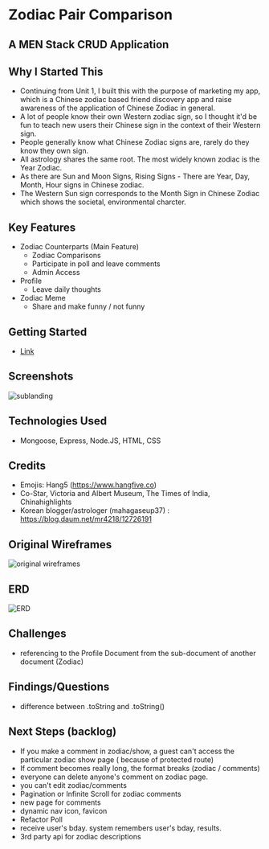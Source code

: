 # Zodiac Pair Comparison

## A MEN Stack CRUD Application

## Why I Started This
- Continuing from Unit 1, I built this with the purpose of marketing my app, which is a Chinese zodiac based friend discovery app and raise awareness of the application of Chinese Zodiac in general.
- A lot of people know their own Western zodiac sign, so I thought it'd be fun to teach new users their Chinese sign in the context of their Western sign.
- People generally know what Chinese Zodiac signs are, rarely do they know they own sign. 
- All astrology shares the same root. The most widely known zodiac is the Year Zodiac. 
- As there are Sun and Moon Signs, Rising Signs - There are Year, Day, Month, Hour signs in Chinese zodiac. 
- The Western Sun sign corresponds to the Month Sign in Chinese Zodiac which shows the societal, environmental charcter. 

## Key Features
- Zodiac Counterparts (Main Feature)
  - Zodiac Comparisons
  - Participate in poll and leave comments
  - Admin Access 
- Profile 
  - Leave daily thoughts
- Zodiac Meme
  - Share and make funny / not funny

## Getting Started
- <a href="https://https://zodiac-counterparts.herokuapp.com/">Link</a>


## Screenshots
<img src="https://i.imgur.com/zvXj1S4_d.webp?maxwidth=760&fidelity=grand"  alt="sublanding">

## Technologies Used 
- Mongoose, Express, Node.JS, HTML, CSS

## Credits
- Emojis: Hang5 (https://www.hangfive.co)
- Co-Star, Victoria and Albert Museum, The Times of India, Chinahighlights
- Korean blogger/astrologer (mahagaseup37) : https://blog.daum.net/mr4218/12726191

## Original Wireframes
<img src="https://i.imgur.com/JgpvbD4_d.webp?maxwidth=760&fidelity=grand"  alt="original wireframes">

## ERD
<img src="https://i.imgur.com/wuzG7j0_d.webp?maxwidth=760&fidelity=grand" alt="ERD">

## Challenges
- referencing to the Profile Document from the sub-document of another document (Zodiac)

## Findings/Questions
- difference between .toString and .toString()

## Next Steps (backlog)
- If you make a comment in zodiac/show, a guest can't access the particular zodiac show page ( because of protected route)
- If comment becomes really long, the format breaks (zodiac / comments)
- everyone can delete anyone's comment on zodiac page. 
- you can't edit zodiac/comments
- Pagination or Infinite Scroll for zodiac comments
- new page for comments
- dynamic nav icon, favicon
- Refactor Poll
- receive user's bday. system remembers user's bday, results.
- 3rd party api for zodiac descriptions


